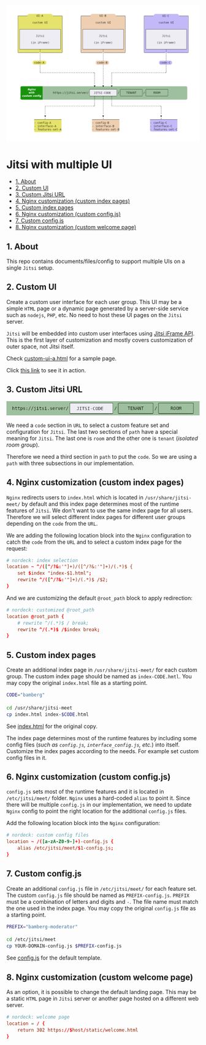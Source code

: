 ![Jitsi with multiple UI](docs/schema-multiple-ui.png)

# Jitsi with multiple UI

- [1. About](#1-about)
- [2. Custom UI](#2-custom-ui)
- [3. Custom Jitsi URL](#3-custom-jitsi-ui)
- [4. Nginx customization (custom index pages)](#4-nginx-customization-custom-index-pages)
- [5. Custom index pages](#5-custom-index-pages)
- [6. Nginx customization (custom config.js)](#6-nginx-customization-custom-configjs)
- [7. Custom config.js](#7-custom-configjs)
- [8. Nginx customization (custom welcome page)](#8-nginx-customization-custom-welcome-page)

## 1. About

This repo contains documents/files/config to support multiple UIs on a single
`Jitsi` setup.

## 2. Custom UI

Create a custom user interface for each user group. This UI may be a simple
`HTML` page or a dynamic page generated by a server-side service such as
`nodejs`, `PHP`, etc. No need to host these UI pages on the `Jitsi` server.

`Jitsi` will be embedded into custom user interfaces using
[Jitsi iFrame API](https://jitsi.github.io/handbook/docs/dev-guide/dev-guide-iframe).
This is the first layer of customization and mostly covers customization of
outer space, not Jitsi itself.

Check [custom-ui-a.html](templates/custom-ui/custom-ui-a.html) for a sample
page.

Click
[this link](https://nordeck.github.io/jitsi-multiple-ui/templates/custom-ui/custom-ui-a.html)
to see it in action.

## 3. Custom Jitsi URL

![Custom Jitsi URL](docs/custom-jitsi-url.png)

We need a `code` section in `URL` to select a custom feature set and
configuration for `Jitsi`. The last two sections of `path` have a special
meaning for `Jitsi`. The last one is `room` and the other one is `tenant`
(_isolated room group_).

Therefore we need a third section in `path` to put the `code`. So we are using a
`path` with three subsections in our implementation.

## 4. Nginx customization (custom index pages)

`Nginx` redirects users to `index.html` which is located in
`/usr/share/jitsi-meet/` by default and this index page determines most of the
runtime features of `Jitsi`. We don't want to use the same index page for all
users. Therefore we will select different index pages for different user groups
depending on the `code` from the `URL`.

We are adding the following location block into the `Nginx` configuration to
catch the `code` from the `URL` and to select a custom index page for the
request:

```conf
# nordeck: index selection
location ~ ^/([^/?&:'"]+)/([^/?&:'"]+)/(.*)$ {
    set $index "index-$1.html";
    rewrite ^/([^/?&:'"]+)/(.*)$ /$2;
}
```

And we are customizing the default `@root_path` block to apply redirection:

```conf
# nordeck: customized @root_path
location @root_path {
    # rewrite ^/(.*)$ / break;
    rewrite ^/(.*)$ /$index break;
}
```

## 5. Custom index pages

Create an additional index page in `/usr/share/jitsi-meet/` for each custom
group. The custom index page should be named as `index-CODE.hmtl`. You may copy
the original `index.html` file as a starting point.

```bash
CODE="bamberg"

cd /usr/share/jitsi-meet
cp index.html index-$CODE.html
```

See [index.html](https://github.com/jitsi/jitsi-meet/blob/master/index.html) for
the original copy.

The index page determines most of the runtime features by including some config
files (_such as `config.js`, `interface_config.js`, etc._) into itself.
Customize the index pages according to the needs. For example set custom config
files in it.

## 6. Nginx customization (custom config.js)

`config.js` sets most of the runtime features and it is located in
`/etc/jitsi/meet/` folder. `Nginx` uses a hard-coded `alias` to point it. Since
there will be multiple `config.js` in our implementation, we need to update
`Nginx` config to point the right location for the additional `config.js` files.

Add the following location block into the `Nginx` configuration:

```conf
# nordeck: custom config files
location ~ /([a-zA-Z0-9-]+)-config.js {
    alias /etc/jitsi/meet/$1-config.js;
}
```

## 7. Custom config.js

Create an additional `config.js` file in `/etc/jitsi/meet/` for each feature
set. The custom `config.js` file should be named as `PREFIX-config.js`. `PREFIX`
must be a combination of letters and digits and `-`. The file name must match
the one used in the index page. You may copy the original `config.js` file as a
starting point.

```bash
PREFIX="bamberg-moderator"

cd /etc/jitsi/meet
cp YOUR-DOMAIN-config.js $PREFIX-config.js
```

See [config.js](https://github.com/jitsi/jitsi-meet/blob/master/config.js) for
the default template.

## 8. Nginx customization (custom welcome page)

As an option, it is possible to change the default landing page. This may be a
static `HTML` page in `Jitsi` server or another page hosted on a different web
server.

```conf
# nordeck: welcome page
location = / {
    return 302 https://$host/static/welcome.html
}
```
